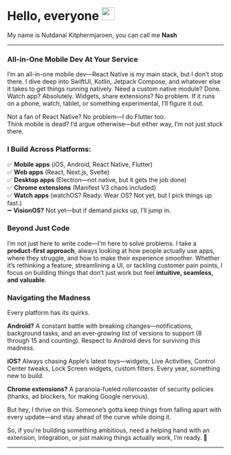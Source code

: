 # Hello, everyone <img src="https://raw.githubusercontent.com/MartinHeinz/MartinHeinz/master/wave.gif" width="30px">

My name is Nutdanai Kitphermjaroen, you can call me **Nash**

---

### **All-in-One Mobile Dev At Your Service**  

I’m an all-in-one mobile dev—React Native is my main stack, but I don’t stop there. I dive deep into SwiftUI, Kotlin, Jetpack Compose, and whatever else it takes to get things running natively. Need a custom native module? Done. Watch app? Absolutely. Widgets, share extensions? No problem. If it runs on a phone, watch, tablet, or something experimental, I’ll figure it out.  

Not a fan of React Native? No problem—I do Flutter too.  
Think mobile is dead? I’d argue otherwise—but either way, I’m not just stuck there.  

### **I Build Across Platforms:**  
✅ **Mobile apps** (iOS, Android, React Native, Flutter)  
✅ **Web apps** (React, Next.js, Svelte)  
✅ **Desktop apps** (Electron—not native, but it gets the job done)  
✅ **Chrome extensions** (Manifest V3 chaos included)  
✅ **Watch apps** (watchOS? Ready. Wear OS? Not yet, but I pick things up fast.)  
➖ **VisionOS?** Not yet—but if demand picks up, I’ll jump in.  

### **Beyond Just Code**  
I’m not just here to write code—I’m here to solve problems. I take a **product-first approach**, always looking at how people actually use apps, where they struggle, and how to make their experience smoother. Whether it’s rethinking a feature, streamlining a UI, or tackling customer pain points, I focus on building things that don’t just work but feel **intuitive, seamless, and valuable**.  

### **Navigating the Madness**  
Every platform has its quirks.  

**Android?** A constant battle with breaking changes—notifications, background tasks, and an ever-growing list of versions to support (8 through 15 and counting). Respect to Android devs for surviving this madness.  

**iOS?** Always chasing Apple’s latest toys—widgets, Live Activities, Control Center tweaks, Lock Screen widgets, custom filters. Every year, something new to build.  

**Chrome extensions?** A paranoia-fueled rollercoaster of security policies (thanks, ad blockers, for making Google nervous).  

But hey, I thrive on this. Someone’s gotta keep things from falling apart with every update—and stay ahead of the curve while doing it.  

So, if you’re building something ambitious, need a helping hand with an extension, integration, or just making things actually work, I’m ready. 🚀  

---

  
<!-- <a href="https://github.com/nutdanai-kpjr/nutdanai-kpj">
    <img align="center" src="https://github-readme-stats.vercel.app/api?username=nutdanai-kpjr&show_icons=true&line_height=27&count_private=true&title_color=ffffff&text_color=c9cacc&icon_color=2bbc8a&bg_color=1d1f21" alt="Nutdanai's GitHub Stats" />
</a>
 -->
